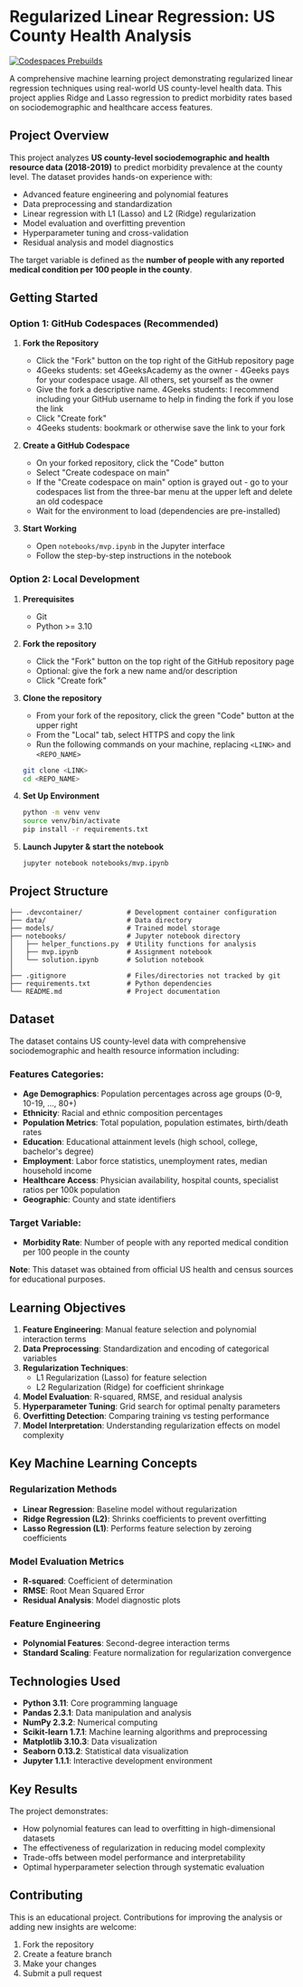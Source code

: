 # Regularized Linear Regression: US County Health Analysis

[![Codespaces Prebuilds](https://github.com/4GeeksAcademy/gperdrizet-regularized-linear-regression/actions/workflows/codespaces/create_codespaces_prebuilds/badge.svg)](https://github.com/4GeeksAcademy/gperdrizet-regularized-linear-regression/actions/workflows/codespaces/create_codespaces_prebuilds)

A comprehensive machine learning project demonstrating regularized linear regression techniques using real-world US county-level health data. This project applies Ridge and Lasso regression to predict morbidity rates based on sociodemographic and healthcare access features.

## Project Overview

This project analyzes **US county-level sociodemographic and health resource data (2018-2019)** to predict morbidity prevalence at the county level. The dataset provides hands-on experience with:

- Advanced feature engineering and polynomial features
- Data preprocessing and standardization
- Linear regression with L1 (Lasso) and L2 (Ridge) regularization
- Model evaluation and overfitting prevention
- Hyperparameter tuning and cross-validation
- Residual analysis and model diagnostics

The target variable is defined as the **number of people with any reported medical condition per 100 people in the county**.

## Getting Started

### Option 1: GitHub Codespaces (Recommended)

1. **Fork the Repository**
   - Click the "Fork" button on the top right of the GitHub repository page
   - 4Geeks students: set 4GeeksAcademy as the owner - 4Geeks pays for your codespace usage. All others, set yourself as the owner
   - Give the fork a descriptive name. 4Geeks students: I recommend including your GitHub username to help in finding the fork if you lose the link
   - Click "Create fork"
   - 4Geeks students: bookmark or otherwise save the link to your fork

2. **Create a GitHub Codespace**
   - On your forked repository, click the "Code" button
   - Select "Create codespace on main"
   - If the "Create codespace on main" option is grayed out - go to your codespaces list from the three-bar menu at the upper left and delete an old codespace
   - Wait for the environment to load (dependencies are pre-installed)

3. **Start Working**
   - Open `notebooks/mvp.ipynb` in the Jupyter interface
   - Follow the step-by-step instructions in the notebook

### Option 2: Local Development

1. **Prerequisites**
   - Git
   - Python >= 3.10

2. **Fork the repository**
   - Click the "Fork" button on the top right of the GitHub repository page
   - Optional: give the fork a new name and/or description
   - Click "Create fork"

3. **Clone the repository**
   - From your fork of the repository, click the green "Code" button at the upper right
   - From the "Local" tab, select HTTPS and copy the link
   - Run the following commands on your machine, replacing `<LINK>` and `<REPO_NAME>`

   ```bash
   git clone <LINK>
   cd <REPO_NAME>
   ```

4. **Set Up Environment**

   ```bash
   python -m venv venv
   source venv/bin/activate
   pip install -r requirements.txt
   ```

5. **Launch Jupyter & start the notebook**
   ```bash
   jupyter notebook notebooks/mvp.ipynb
   ```

## Project Structure

```
├── .devcontainer/           # Development container configuration
├── data/                    # Data directory
├── models/                  # Trained model storage
├── notebooks/               # Jupyter notebook directory
│   ├── helper_functions.py  # Utility functions for analysis
│   ├── mvp.ipynb            # Assignment notebook
│   └── solution.ipynb       # Solution notebook
│
├── .gitignore               # Files/directories not tracked by git
├── requirements.txt         # Python dependencies
└── README.md                # Project documentation
```

## Dataset

The dataset contains US county-level data with comprehensive sociodemographic and health resource information including:

### Features Categories:
- **Age Demographics**: Population percentages across age groups (0-9, 10-19, ..., 80+)
- **Ethnicity**: Racial and ethnic composition percentages
- **Population Metrics**: Total population, population estimates, birth/death rates
- **Education**: Educational attainment levels (high school, college, bachelor's degree)
- **Employment**: Labor force statistics, unemployment rates, median household income
- **Healthcare Access**: Physician availability, hospital counts, specialist ratios per 100k population
- **Geographic**: County and state identifiers

### Target Variable:
- **Morbidity Rate**: Number of people with any reported medical condition per 100 people in the county

**Note**: This dataset was obtained from official US health and census sources for educational purposes.

## Learning Objectives

1. **Feature Engineering**: Manual feature selection and polynomial interaction terms
2. **Data Preprocessing**: Standardization and encoding of categorical variables
3. **Regularization Techniques**: 
   - L1 Regularization (Lasso) for feature selection
   - L2 Regularization (Ridge) for coefficient shrinkage
4. **Model Evaluation**: R-squared, RMSE, and residual analysis
5. **Hyperparameter Tuning**: Grid search for optimal penalty parameters
6. **Overfitting Detection**: Comparing training vs testing performance
7. **Model Interpretation**: Understanding regularization effects on model complexity

## Key Machine Learning Concepts

### Regularization Methods
- **Linear Regression**: Baseline model without regularization
- **Ridge Regression (L2)**: Shrinks coefficients to prevent overfitting
- **Lasso Regression (L1)**: Performs feature selection by zeroing coefficients

### Model Evaluation Metrics
- **R-squared**: Coefficient of determination
- **RMSE**: Root Mean Squared Error
- **Residual Analysis**: Model diagnostic plots

### Feature Engineering
- **Polynomial Features**: Second-degree interaction terms
- **Standard Scaling**: Feature normalization for regularization convergence

## Technologies Used

- **Python 3.11**: Core programming language
- **Pandas 2.3.1**: Data manipulation and analysis
- **NumPy 2.3.2**: Numerical computing
- **Scikit-learn 1.7.1**: Machine learning algorithms and preprocessing
- **Matplotlib 3.10.3**: Data visualization
- **Seaborn 0.13.2**: Statistical data visualization
- **Jupyter 1.1.1**: Interactive development environment

## Key Results

The project demonstrates:
- How polynomial features can lead to overfitting in high-dimensional datasets
- The effectiveness of regularization in reducing model complexity
- Trade-offs between model performance and interpretability
- Optimal hyperparameter selection through systematic evaluation

## Contributing

This is an educational project. Contributions for improving the analysis or adding new insights are welcome:

1. Fork the repository
2. Create a feature branch
3. Make your changes
4. Submit a pull request

